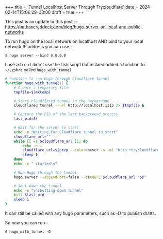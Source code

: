 +++
title = 'Tunnel Localhost Server Through Trycloudflare'
date = 2024-02-14T15:06:29-08:00
draft = true
+++

This post is an update to this post -- https://nathancraddock.com/blog/hugo-server-on-local-and-public-networks

To run hugo on the local network on localhost AND bind to your local network IP address you can use - 
```
$ hugo server --bind 0.0.0.0
```

I use zsh so I didn't use the fish script but instaed added a function to `~/.zshrc` called `hugo_with_tunnel`

```zsh
# Function to run Hugo through Cloudflare tunnel
function hugo_with_tunnel() {
    # Create a temporary file
    tmpfile=$(mktemp)

    # Start cloudflared tunnel in the background
    cloudflared tunnel --url http://localhost:1313 2> $tmpfile &

    # Capture the PID of the last background process
    last_pid=$!

    # Wait for the server to start
    echo -n "Waiting for Cloudflare tunnel to start"
    cloudflare_url=""
    while [[ -z $cloudflare_url ]]; do
        echo -n .
        cloudflare_url=$(grep --color=never -o -m1 "http.*trycloudflare.com" $tmpfile)
        sleep 1
    done
    echo -e " started\n"

    # Run Hugo through the tunnel
    hugo server --appendPort=false --baseURL $cloudflare_url "$@"

    # Shut down the tunnel
    echo -e "\nShutting down tunnel"
    kill $last_pid
    sleep 1
}
```

It can still be called with any hugo parameters, such as -D to publish drafts.

So now you can run -

```
$ hugo_with_tunnel -D
```
